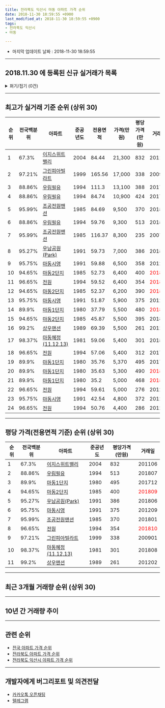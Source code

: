 ```yaml
---
title: 전라북도 익산시 마동 아파트 가격 순위
date: 2018-11-30 18:59:55 +0900
last_modified_at: 2018-11-30 18:59:55 +0900
tags:
- 전라북도 익산시
- 마동

---
```


* 마지막 업데이트 날짜 : 2018-11-30 18:59:55

---

## 2018.11.30 에 등록된 신규 실거래가 목록

<details>
<summary>펴기/접기 (0건)</summary>
<div markdown="1">

|아파트|전국백분위|준공년도|전용면적|가격(만원)|평당가격(만원)|거래일|
|---|---|---|---|---|---|---|
|없음|||||||


</div>
</details>

---

## 최고가 실거래 기준 순위 (상위 30)


|순위|전국백분위|아파트|준공년도|전용면적|가격(만원)|평당가격(만원)|거래일|
|---|---|---|---|---|---|---|---|
|1|67.3%|[이지스위트밸리](https://search.naver.com/search.naver?query=%EC%A0%84%EB%9D%BC%EB%B6%81%EB%8F%84+%EC%9D%B5%EC%82%B0%EC%8B%9C+%EB%A7%88%EB%8F%99+%EC%9D%B4%EC%A7%80%EC%8A%A4%EC%9C%84%ED%8A%B8%EB%B0%B8%EB%A6%AC)|2004|84.44|21,300|832|201106|
|2|97.21%|[그린피아빌라트](https://search.naver.com/search.naver?query=%EC%A0%84%EB%9D%BC%EB%B6%81%EB%8F%84+%EC%9D%B5%EC%82%B0%EC%8B%9C+%EB%A7%88%EB%8F%99+%EA%B7%B8%EB%A6%B0%ED%94%BC%EC%95%84%EB%B9%8C%EB%9D%BC%ED%8A%B8)|1999|165.56|17,000|338|200901|
|3|88.86%|[우림필유](https://search.naver.com/search.naver?query=%EC%A0%84%EB%9D%BC%EB%B6%81%EB%8F%84+%EC%9D%B5%EC%82%B0%EC%8B%9C+%EB%A7%88%EB%8F%99+%EC%9A%B0%EB%A6%BC%ED%95%84%EC%9C%A0)|1994|111.3|13,100|388|201703|
|4|88.86%|[우림필유](https://search.naver.com/search.naver?query=%EC%A0%84%EB%9D%BC%EB%B6%81%EB%8F%84+%EC%9D%B5%EC%82%B0%EC%8B%9C+%EB%A7%88%EB%8F%99+%EC%9A%B0%EB%A6%BC%ED%95%84%EC%9C%A0)|1994|84.74|10,900|424|201701|
|5|95.99%|[조공전원맨션](https://search.naver.com/search.naver?query=%EC%A0%84%EB%9D%BC%EB%B6%81%EB%8F%84+%EC%9D%B5%EC%82%B0%EC%8B%9C+%EB%A7%88%EB%8F%99+%EC%A1%B0%EA%B3%B5%EC%A0%84%EC%9B%90%EB%A7%A8%EC%85%98)|1985|84.69|9,500|370|201801|
|6|88.86%|[우림필유](https://search.naver.com/search.naver?query=%EC%A0%84%EB%9D%BC%EB%B6%81%EB%8F%84+%EC%9D%B5%EC%82%B0%EC%8B%9C+%EB%A7%88%EB%8F%99+%EC%9A%B0%EB%A6%BC%ED%95%84%EC%9C%A0)|1994|59.76|9,300|513|201807|
|7|95.99%|[조공전원맨션](https://search.naver.com/search.naver?query=%EC%A0%84%EB%9D%BC%EB%B6%81%EB%8F%84+%EC%9D%B5%EC%82%B0%EC%8B%9C+%EB%A7%88%EB%8F%99+%EC%A1%B0%EA%B3%B5%EC%A0%84%EC%9B%90%EB%A7%A8%EC%85%98)|1985|116.37|8,300|235|200709|
|8|95.27%|[우남공원(Park)](https://search.naver.com/search.naver?query=%EC%A0%84%EB%9D%BC%EB%B6%81%EB%8F%84+%EC%9D%B5%EC%82%B0%EC%8B%9C+%EB%A7%88%EB%8F%99+%EC%9A%B0%EB%82%A8%EA%B3%B5%EC%9B%90%28Park%29)|1991|59.73|7,000|386|201806|
|9|95.75%|[마동시영](https://search.naver.com/search.naver?query=%EC%A0%84%EB%9D%BC%EB%B6%81%EB%8F%84+%EC%9D%B5%EC%82%B0%EC%8B%9C+%EB%A7%88%EB%8F%99+%EB%A7%88%EB%8F%99%EC%8B%9C%EC%98%81)|1991|59.88|6,500|358|201203|
|10|94.65%|[마동2단지](https://search.naver.com/search.naver?query=%EC%A0%84%EB%9D%BC%EB%B6%81%EB%8F%84+%EC%9D%B5%EC%82%B0%EC%8B%9C+%EB%A7%88%EB%8F%99+%EB%A7%88%EB%8F%992%EB%8B%A8%EC%A7%80)|1985|52.73|6,400|400|<span style="color:red">201809</span>|
|11|96.65%|[전원](https://search.naver.com/search.naver?query=%EC%A0%84%EB%9D%BC%EB%B6%81%EB%8F%84+%EC%9D%B5%EC%82%B0%EC%8B%9C+%EB%A7%88%EB%8F%99+%EC%A0%84%EC%9B%90)|1994|59.52|6,400|354|<span style="color:red">201810</span>|
|12|94.65%|[마동2단지](https://search.naver.com/search.naver?query=%EC%A0%84%EB%9D%BC%EB%B6%81%EB%8F%84+%EC%9D%B5%EC%82%B0%EC%8B%9C+%EB%A7%88%EB%8F%99+%EB%A7%88%EB%8F%992%EB%8B%A8%EC%A7%80)|1985|52.37|6,200|390|<span style="color:red">201809</span>|
|13|95.75%|[마동시영](https://search.naver.com/search.naver?query=%EC%A0%84%EB%9D%BC%EB%B6%81%EB%8F%84+%EC%9D%B5%EC%82%B0%EC%8B%9C+%EB%A7%88%EB%8F%99+%EB%A7%88%EB%8F%99%EC%8B%9C%EC%98%81)|1991|51.87|5,900|375|201209|
|14|89.9%|[마동1단지](https://search.naver.com/search.naver?query=%EC%A0%84%EB%9D%BC%EB%B6%81%EB%8F%84+%EC%9D%B5%EC%82%B0%EC%8B%9C+%EB%A7%88%EB%8F%99+%EB%A7%88%EB%8F%991%EB%8B%A8%EC%A7%80)|1980|37.79|5,500|480|<span style="color:red">201811</span>|
|15|94.65%|[마동2단지](https://search.naver.com/search.naver?query=%EC%A0%84%EB%9D%BC%EB%B6%81%EB%8F%84+%EC%9D%B5%EC%82%B0%EC%8B%9C+%EB%A7%88%EB%8F%99+%EB%A7%88%EB%8F%992%EB%8B%A8%EC%A7%80)|1985|45.87|5,500|395|201807|
|16|99.2%|[상우맨션](https://search.naver.com/search.naver?query=%EC%A0%84%EB%9D%BC%EB%B6%81%EB%8F%84+%EC%9D%B5%EC%82%B0%EC%8B%9C+%EB%A7%88%EB%8F%99+%EC%83%81%EC%9A%B0%EB%A7%A8%EC%85%98)|1989|69.39|5,500|261|201202|
|17|98.37%|[마동혜정(11,12,13)](https://search.naver.com/search.naver?query=%EC%A0%84%EB%9D%BC%EB%B6%81%EB%8F%84+%EC%9D%B5%EC%82%B0%EC%8B%9C+%EB%A7%88%EB%8F%99+%EB%A7%88%EB%8F%99%ED%98%9C%EC%A0%95%2811%2C12%2C13%29)|1981|59.06|5,400|301|201808|
|18|96.65%|[전원](https://search.naver.com/search.naver?query=%EC%A0%84%EB%9D%BC%EB%B6%81%EB%8F%84+%EC%9D%B5%EC%82%B0%EC%8B%9C+%EB%A7%88%EB%8F%99+%EC%A0%84%EC%9B%90)|1994|57.06|5,400|312|201709|
|19|89.9%|[마동1단지](https://search.naver.com/search.naver?query=%EC%A0%84%EB%9D%BC%EB%B6%81%EB%8F%84+%EC%9D%B5%EC%82%B0%EC%8B%9C+%EB%A7%88%EB%8F%99+%EB%A7%88%EB%8F%991%EB%8B%A8%EC%A7%80)|1980|35.76|5,370|495|201712|
|20|89.9%|[마동1단지](https://search.naver.com/search.naver?query=%EC%A0%84%EB%9D%BC%EB%B6%81%EB%8F%84+%EC%9D%B5%EC%82%B0%EC%8B%9C+%EB%A7%88%EB%8F%99+%EB%A7%88%EB%8F%991%EB%8B%A8%EC%A7%80)|1980|35.63|5,300|490|<span style="color:red">201809</span>|
|21|89.9%|[마동1단지](https://search.naver.com/search.naver?query=%EC%A0%84%EB%9D%BC%EB%B6%81%EB%8F%84+%EC%9D%B5%EC%82%B0%EC%8B%9C+%EB%A7%88%EB%8F%99+%EB%A7%88%EB%8F%991%EB%8B%A8%EC%A7%80)|1980|35.2|5,000|468|<span style="color:red">201809</span>|
|22|96.65%|[전원](https://search.naver.com/search.naver?query=%EC%A0%84%EB%9D%BC%EB%B6%81%EB%8F%84+%EC%9D%B5%EC%82%B0%EC%8B%9C+%EB%A7%88%EB%8F%99+%EC%A0%84%EC%9B%90)|1994|59.61|5,000|276|201207|
|23|95.75%|[마동시영](https://search.naver.com/search.naver?query=%EC%A0%84%EB%9D%BC%EB%B6%81%EB%8F%84+%EC%9D%B5%EC%82%B0%EC%8B%9C+%EB%A7%88%EB%8F%99+%EB%A7%88%EB%8F%99%EC%8B%9C%EC%98%81)|1991|42.54|4,800|372|201207|
|24|96.65%|[전원](https://search.naver.com/search.naver?query=%EC%A0%84%EB%9D%BC%EB%B6%81%EB%8F%84+%EC%9D%B5%EC%82%B0%EC%8B%9C+%EB%A7%88%EB%8F%99+%EC%A0%84%EC%9B%90)|1994|50.76|4,400|286|201210|


---

## 평당 가격(전용면적 기준) 순위 (상위 30)


|순위|전국백분위|아파트|준공년도|평당가격(만원)|거래일|
|---|---|---|---|---|---|
|1|67.3%|[이지스위트밸리](https://search.naver.com/search.naver?query=%EC%A0%84%EB%9D%BC%EB%B6%81%EB%8F%84+%EC%9D%B5%EC%82%B0%EC%8B%9C+%EB%A7%88%EB%8F%99+%EC%9D%B4%EC%A7%80%EC%8A%A4%EC%9C%84%ED%8A%B8%EB%B0%B8%EB%A6%AC)|2004|832|201106|
|2|88.86%|[우림필유](https://search.naver.com/search.naver?query=%EC%A0%84%EB%9D%BC%EB%B6%81%EB%8F%84+%EC%9D%B5%EC%82%B0%EC%8B%9C+%EB%A7%88%EB%8F%99+%EC%9A%B0%EB%A6%BC%ED%95%84%EC%9C%A0)|1994|513|201807|
|3|89.9%|[마동1단지](https://search.naver.com/search.naver?query=%EC%A0%84%EB%9D%BC%EB%B6%81%EB%8F%84+%EC%9D%B5%EC%82%B0%EC%8B%9C+%EB%A7%88%EB%8F%99+%EB%A7%88%EB%8F%991%EB%8B%A8%EC%A7%80)|1980|495|201712|
|4|94.65%|[마동2단지](https://search.naver.com/search.naver?query=%EC%A0%84%EB%9D%BC%EB%B6%81%EB%8F%84+%EC%9D%B5%EC%82%B0%EC%8B%9C+%EB%A7%88%EB%8F%99+%EB%A7%88%EB%8F%992%EB%8B%A8%EC%A7%80)|1985|400|<span style="color:red">201809</span>|
|5|95.27%|[우남공원(Park)](https://search.naver.com/search.naver?query=%EC%A0%84%EB%9D%BC%EB%B6%81%EB%8F%84+%EC%9D%B5%EC%82%B0%EC%8B%9C+%EB%A7%88%EB%8F%99+%EC%9A%B0%EB%82%A8%EA%B3%B5%EC%9B%90%28Park%29)|1991|386|201806|
|6|95.75%|[마동시영](https://search.naver.com/search.naver?query=%EC%A0%84%EB%9D%BC%EB%B6%81%EB%8F%84+%EC%9D%B5%EC%82%B0%EC%8B%9C+%EB%A7%88%EB%8F%99+%EB%A7%88%EB%8F%99%EC%8B%9C%EC%98%81)|1991|375|201209|
|7|95.99%|[조공전원맨션](https://search.naver.com/search.naver?query=%EC%A0%84%EB%9D%BC%EB%B6%81%EB%8F%84+%EC%9D%B5%EC%82%B0%EC%8B%9C+%EB%A7%88%EB%8F%99+%EC%A1%B0%EA%B3%B5%EC%A0%84%EC%9B%90%EB%A7%A8%EC%85%98)|1985|370|201801|
|8|96.65%|[전원](https://search.naver.com/search.naver?query=%EC%A0%84%EB%9D%BC%EB%B6%81%EB%8F%84+%EC%9D%B5%EC%82%B0%EC%8B%9C+%EB%A7%88%EB%8F%99+%EC%A0%84%EC%9B%90)|1994|354|<span style="color:red">201810</span>|
|9|97.21%|[그린피아빌라트](https://search.naver.com/search.naver?query=%EC%A0%84%EB%9D%BC%EB%B6%81%EB%8F%84+%EC%9D%B5%EC%82%B0%EC%8B%9C+%EB%A7%88%EB%8F%99+%EA%B7%B8%EB%A6%B0%ED%94%BC%EC%95%84%EB%B9%8C%EB%9D%BC%ED%8A%B8)|1999|338|200901|
|10|98.37%|[마동혜정(11,12,13)](https://search.naver.com/search.naver?query=%EC%A0%84%EB%9D%BC%EB%B6%81%EB%8F%84+%EC%9D%B5%EC%82%B0%EC%8B%9C+%EB%A7%88%EB%8F%99+%EB%A7%88%EB%8F%99%ED%98%9C%EC%A0%95%2811%2C12%2C13%29)|1981|301|201808|
|11|99.2%|[상우맨션](https://search.naver.com/search.naver?query=%EC%A0%84%EB%9D%BC%EB%B6%81%EB%8F%84+%EC%9D%B5%EC%82%B0%EC%8B%9C+%EB%A7%88%EB%8F%99+%EC%83%81%EC%9A%B0%EB%A7%A8%EC%85%98)|1989|261|201202|


---

## 최근 3개월 거래량 순위 (상위 30)


<div style="width:100%;">
    <canvas id="deal_count_ranking" height="250"></canvas>
</div>


<script>
new Chart(document.getElementById("deal_count_ranking"), {
    type: 'horizontalBar',
    data: {
        labels: ['마동1단지', '이지스위트밸리', '마동시영', '마동2단지', '전원', '우림필유', '우남공원(Park)', '상우맨션'],
        datasets: [{
            label: '실거래 수',
            data: [14, 4, 4, 4, 3, 2, 1, 1],
            borderColor: "rgba(255, 0, 128, 1)",
            backgroundColor: "rgba(255, 0, 128, 0.5)",
            fill: false,
        }]
    },
    options: {
        responsive: true,
        title: {
            display: true,
            text: '최근 3개월 거래량 순위'
        },
        tooltips: {
            mode: 'index',
            intersect: false,
            callbacks: {
                title: function(tooltipItems, data) {
                    return "실거래 수:";
                },
                label: function(tooltipItem, data) {
                    return data.labels[tooltipItem.index] + ": " + tooltipItem.xLabel;
                }
            }
        },
        hover: {
            mode: 'nearest',
            intersect: true
        },
        scales: {
            xAxes: [{
                display: true,
                scaleLabel: {
                    display: true,
                    labelString: '실거래 수'
                },
                ticks: {
                    suggestedMin: 0,
                }
            }],
            yAxes: [{
                display: true,
                ticks: {
                    autoSkip: false,
                    callback: function(value, index, values) {
                        if (value.length > 15)
                            return value.substr(0, 13) + "...";
                        else
                            return value;
                    }
                },
                scaleLabel: {
                    display: false,
                }
            }]
        }
    }
});

</script>


---

## 10년 간 거래량 추이


<div style="width:100%;">
    <canvas id="deal_progress" height="250"></canvas>
</div>

<script>
new Chart(document.getElementById("deal_progress"), {
    type: 'line',
    data: {
        labels: ['200811','200812','200901','200902','200903','200904','200905','200906','200907','200908','200909','200910','200911','200912','201001','201002','201003','201004','201005','201006','201007','201008','201009','201010','201011','201012','201101','201102','201103','201104','201105','201106','201107','201108','201109','201110','201111','201112','201201','201202','201203','201204','201205','201206','201207','201208','201209','201210','201211','201212','201301','201302','201303','201304','201305','201306','201307','201308','201309','201310','201311','201312','201401','201402','201403','201404','201405','201406','201407','201408','201409','201410','201411','201412','201501','201502','201503','201504','201505','201506','201507','201508','201509','201510','201511','201512','201601','201602','201603','201604','201605','201606','201607','201608','201609','201610','201611','201612','201701','201702','201703','201704','201705','201706','201707','201708','201709','201710','201711','201712','201801','201802','201803','201804','201805','201806','201807','201808','201809','201810','201811'],
        datasets: [{
            label: '실거래 수',
            pointRadius: 1,
            data: [7, 7, 13, 10, 20, 16, 13, 18, 19, 10, 16, 19, 13, 12, 12, 11, 20, 19, 15, 21, 13, 13, 15, 23, 18, 17, 18, 14, 20, 24, 9, 13, 17, 6, 11, 12, 14, 27, 16, 14, 20, 15, 16, 14, 14, 9, 7, 10, 7, 11, 7, 9, 9, 15, 14, 7, 2, 4, 6, 12, 9, 4, 9, 13, 5, 15, 7, 7, 10, 9, 16, 10, 15, 8, 19, 7, 12, 12, 14, 13, 13, 17, 10, 17, 9, 11, 13, 6, 9, 21, 17, 10, 13, 12, 10, 26, 12, 17, 11, 14, 24, 14, 15, 21, 16, 14, 11, 18, 9, 14, 14, 12, 20, 10, 9, 15, 11, 10, 18, 13, 2],
            borderColor: "rgba(255, 201, 14, 1)",
            backgroundColor: "rgba(255, 201, 14, 0.5)",
            fill: true,
        }]
    },
    options: {
        responsive: true,
        title: {
            display: true,
            text: '10년간 거래량 추이'
        },
        tooltips: {
            mode: 'index',
            intersect: false,
        },
        hover: {
            mode: 'nearest',
            intersect: true
        },
        scales: {
            xAxes: [{
                display: true,
                scaleLabel: {
                    display: true,
                    labelString: '년/월'
                }
            }],
            yAxes: [{
                display: true,
                ticks: {
                    suggestedMin: 0,
                },
                scaleLabel: {
                    display: true,
                    labelString: '실거래 수'
                }
            }]
        }
    }
});

</script>


---

## 관련 순위

- [전국 아파트 가격 순위](https://inasie.github.io/apt-ranking/전국)
- [전라북도 아파트 가격 순위](https://inasie.github.io/apt-ranking/전라북도)
- [전라북도 익산시 아파트 가격 순위](https://inasie.github.io/apt-ranking/전라북도-익산시)


---

## 개발자에게 버그리포트 및 의견전달

- [카카오톡 오픈채팅](https://open.kakao.com/o/gLJUAP4)
- [텔레그램](https://t.me/inasie)

